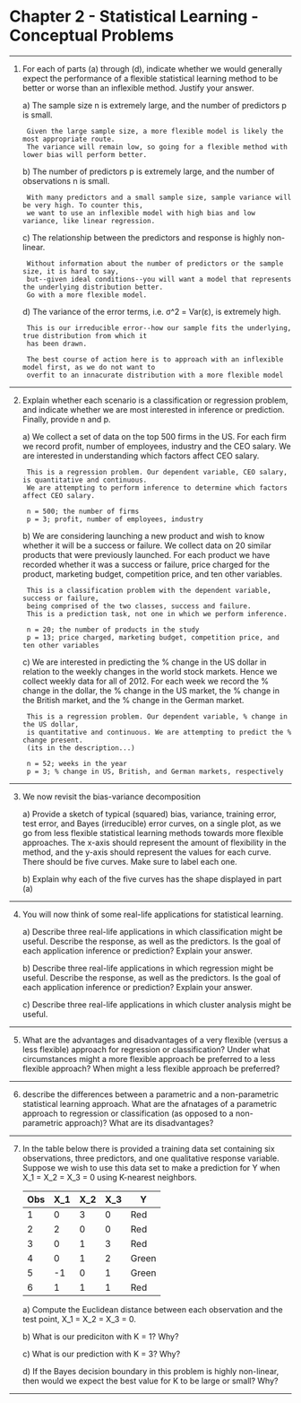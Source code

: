 # Chapter 2 - Statistical Learning - Conceptual Problems
- - - -

1. For each of parts (a) through (d), indicate whether we would generally expect the performance of a flexible statistical learning method to be better or worse than an inflexible method. Justify your answer.

    a) The sample size n is extremely large, and the number of predictors p is small.

        Given the large sample size, a more flexible model is likely the most appropriate route.
        The variance will remain low, so going for a flexible method with lower bias will perform better.

    b) The number of predictors p is extremely large, and the number of observations n is small.

        With many predictors and a small sample size, sample variance will be very high. To counter this,
        we want to use an inflexible model with high bias and low variance, like linear regression.

    c) The relationship between the predictors and response is highly non-linear.

        Without information about the number of predictors or the sample size, it is hard to say,
        but--given ideal conditions--you will want a model that represents the underlying distribution better.
        Go with a more flexible model.

    d) The variance of the error terms, i.e. σ^2 = Var(ε), is extremely high.

        This is our irreducible error--how our sample fits the underlying, true distribution from which it
        has been drawn.

        The best course of action here is to approach with an inflexible model first, as we do not want to
        overfit to an innacurate distribution with a more flexible model

- - - -

2. Explain whether each scenario is a classification or regression problem, and indicate whether we are most interested in inference or prediction. Finally, provide n and p.

    a) We collect a set of data on the top 500 firms in the US. For each firm we record profit, number of employees, industry and the CEO salary. We are interested in understanding which factors affect CEO salary.

        This is a regression problem. Our dependent variable, CEO salary, is quantitative and continuous.
        We are attempting to perform inference to determine which factors affect CEO salary.

        n = 500; the number of firms
        p = 3; profit, number of employees, industry

    b) We are considering launching a new product and wish to know whether it will be a success or failure. We collect data on 20 similar products that were previously launched. For each product we have recorded whether it was a success or failure, price charged for the product, marketing budget, competition price, and ten other variables.

        This is a classification problem with the dependent variable, success or failure,
        being comprised of the two classes, success and failure.
        This is a prediction task, not one in which we perform inference.

        n = 20; the number of products in the study
        p = 13; price charged, marketing budget, competition price, and ten other variables

    c) We are interested in predicting the % change in the US dollar in relation to the weekly changes in the world stock markets. Hence we collect weekly data for all of 2012. For each week we record the % change in the dollar, the % change in the US market, the % change in the British market, and the % change in the German market.

        This is a regression problem. Our dependent variable, % change in the US dollar,
        is quantitative and continuous. We are attempting to predict the % change present.
        (its in the description...)

        n = 52; weeks in the year
        p = 3; % change in US, British, and German markets, respectively

- - - -

3. We now revisit the bias-variance decomposition

    a) Provide a sketch of typical (squared) bias, variance, training error, test error, and Bayes (irreducible) error curves, on a single plot, as we go from less flexible statistical learning methods towards more flexible approaches. The x-axis should represent the amount of flexibility in the method, and the y-axis should represent the values for each curve. There should be five curves. Make sure to label each one.

    b) Explain why each of the five curves has the shape displayed in part (a)

- - - -

4. You will now think of some real-life applications for statistical learning.

    a) Describe three real-life applications in which classification might be useful. Describe the response, as well as the predictors. Is the goal of each application inference or prediction? Explain your answer.

    b) Describe three real-life applications in which regression might be useful. Describe the response, as well as the predictors. Is the goal of each application inference or prediction? Explain your answer.

    c) Describe three real-life applications in which cluster analysis might be useful.

- - - -

5. What are the advantages and disadvantages of a very flexible (versus a less flexible) approach for regression or classification? Under what circumstances might a more flexible approach be preferred to a less flexible approach? When might a less flexible approach be preferred?

- - - -

6. describe the differences between a parametric and a non-parametric statistical learning approach. What are the afnatages of a parametric approach to regression or classification (as opposed to a non-parametric approach)? What are its disadvantages?

- - - -

7. In the table below there is provided a training data set containing six observations, three predictors, and one qualitative response variable. Suppose we wish to use this data set to make a prediction for Y when X_1 = X_2 = X_3 = 0 using K-nearest neighbors.

    Obs | X_1 | X_2 | X_3 | Y
    --- | --- | --- | --- | -------
    1   | 0   | 3   | 0   | Red
    2   | 2   | 0   | 0   | Red
    3   | 0   | 1   | 3   | Red
    4   | 0   | 1   | 2   | Green
    5   | -1  | 0   | 1   | Green
    6   | 1   | 1   | 1   | Red

    a) Compute the Euclidean distance between each observation and the test point, X_1 = X_2 = X_3 = 0.

    b) What is our prediciton with K = 1? Why?

    c) What is our prediction with K = 3? Why?

    d) If the Bayes decision boundary in this problem is highly non-linear, then would we expect the best value for K to be large or small? Why?

- - - -
